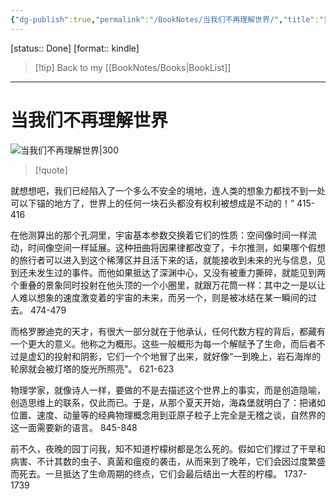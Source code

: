 ```yaml
---
{"dg-publish":true,"permalink":"/BookNotes/当我们不再理解世界/","title":"当我们不再理解世界","noteIcon":""}
---
```


[status:: Done]
[format:: kindle]

>[!tip] Back to my [[BookNotes/Books\|BookList]]

---
# 当我们不再理解世界

![当我们不再理解世界|300](https://img1.doubanio.com/view/subject/l/public/s34295659.jpg)

>[!quote]



就想想吧，我们已经陷入了一个多么不安全的境地，连人类的想象力都找不到一处可以下锚的地方了，世界上的任何一块石头都没有权利被想成是不动的！”
415-416   

在他测算出的那个孔洞里，宇宙基本参数交换着它们的性质：空间像时间一样流动，时间像空间一样延展。这种扭曲将因果律都改变了，卡尔推测，如果哪个假想的旅行者可以进入到这个稀薄区并且活下来的话，就能接收到未来的光与信息，见到还未发生过的事件。而他如果抵达了深渊中心，又没有被重力撕碎，就能见到两个重叠的景象同时投射在他头顶的一个小圈里，就跟万花筒一样：其中之一是以让人难以想象的速度激变着的宇宙的未来，而另一个，则是被冰结在某一瞬间的过去。
474-479   

而格罗滕迪克的天才，有很大一部分就在于他承认，任何代数方程的背后，都藏有一个更大的意义。他称之为概形。这些一般概形为每一个解赋予了生命，而后者不过是虚幻的投射和阴影，它们一个个地冒了出来，就好像“一到晚上，岩石海岸的轮廓就会被灯塔的旋光所照亮”。
621-623   
 
物理学家，就像诗人一样，要做的不是去描述这个世界上的事实，而是创造隐喻，创造思维上的联系，仅此而已。于是，从那个夏天开始，海森堡就明白了：把诸如位置、速度、动量等的经典物理概念用到亚原子粒子上完全是无稽之谈，自然界的这一面需要新的语言。
845-848   
 
前不久，夜晚的园丁问我，知不知道柠檬树都是怎么死的。假如它们撑过了干旱和病害、不计其数的虫子、真菌和瘟疫的袭击，从而来到了晚年，它们会因过度繁盛而死去。一旦抵达了生命周期的终点，它们会最后结出一大茬的柠檬。
1737-1739